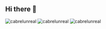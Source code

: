 ## Hi there 👋

<!--
**cabrelunreal/cabrelunreal** is a ✨ _special_ ✨ repository because its `README.md` (this file) appears on your GitHub profile.

Here are some ideas to get you started:

- 🔭 I’m currently working on ...
- 🌱 I’m currently learning ...
- 👯 I’m looking to collaborate on ...
- 🤔 I’m looking for help with ...
- 💬 Ask me about ...
- 📫 How to reach me: ...
- 😄 Pronouns: ...
- ⚡ Fun fact: ...
-->
<img src="https://github-readme-stats.vercel.app/api/top-langs?username=cabrelunreal&show_icons=true&locale=en&layout=compact" alt="cabrelunreal" />
<img src="https://github-readme-stats.vercel.app/api?username=cabrelunreal&show_icons=true&locale=en" alt="cabrelunreal" />
<img src="https://github-readme-streak-stats.herokuapp.com/?user=cabrelunreal&" alt="cabrelunreal" />
